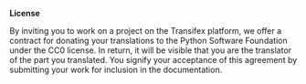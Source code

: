 **License**

By inviting you to work on a project on the Transifex platform, we offer a contract for donating your translations to the Python Software Foundation under the CC0 license. 
In return, it will be visible that you are the translator of the part you translated. You signify your acceptance of this agreement by submitting your work for inclusion in the documentation.
